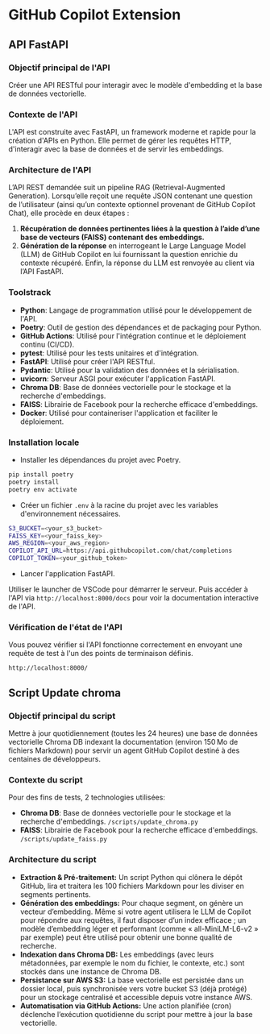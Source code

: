 # GitHub Copilot Extension

## API FastAPI

### Objectif principal de l'API

Créer une API RESTful pour interagir avec le modèle d'embedding et la base de données vectorielle.

### Contexte de l'API

L'API est construite avec FastAPI, un framework moderne et rapide pour la création d'APIs en Python. Elle permet de gérer les requêtes HTTP, d'interagir avec la base de données et de servir les embeddings.

### Architecture de l'API

L’API REST demandée suit un pipeline RAG (Retrieval-Augmented Generation). Lorsqu’elle reçoit une requête JSON contenant une question de l’utilisateur (ainsi qu’un contexte optionnel provenant de GitHub Copilot Chat), elle procède en deux étapes :

1. **Récupération de données pertinentes liées à la question à l’aide d’une base de vecteurs (FAISS) contenant des embeddings.**
2. **Génération de la réponse** en interrogeant le Large Language Model (LLM) de GitHub Copilot en lui fournissant la question enrichie du contexte récupéré. Enfin, la réponse du LLM est renvoyée au client via l’API FastAPI.

### Toolstrack

- **Python**: Langage de programmation utilisé pour le développement de l'API.
- **Poetry**: Outil de gestion des dépendances et de packaging pour Python.
- **GitHub Actions**: Utilisé pour l'intégration continue et le déploiement continu (CI/CD).
- **pytest**: Utilisé pour les tests unitaires et d'intégration.
- **FastAPI**: Utilisé pour créer l'API RESTful.
- **Pydantic**: Utilisé pour la validation des données et la sérialisation.
- **uvicorn**: Serveur ASGI pour exécuter l'application FastAPI.
- **Chroma DB**: Base de données vectorielle pour le stockage et la recherche d'embeddings.
- **FAISS**: Librairie de Facebook pour la recherche efficace d'embeddings.
- **Docker**: Utilisé pour containeriser l'application et faciliter le déploiement.

### Installation locale

- Installer les dépendances du projet avec Poetry.

```bash
pip install poetry
poetry install
poetry env activate
```

- Créer un fichier `.env` à la racine du projet avec les variables d'environnement nécessaires.

```bash
S3_BUCKET=<your_s3_bucket>
FAISS_KEY=<your_faiss_key>
AWS_REGION=<your_aws_region>
COPILOT_API_URL=https://api.githubcopilot.com/chat/completions
COPILOT_TOKEN=<your_github_token>
```

- Lancer l'application FastAPI.

Utiliser le launcher de VSCode pour démarrer le serveur.
Puis accéder à l'API via `http://localhost:8000/docs` pour voir la documentation interactive de l'API.

### Vérification de l'état de l'API

Vous pouvez vérifier si l'API fonctionne correctement en envoyant une requête de test à l'un des points de terminaison définis.

`http://localhost:8000/`

## Script Update chroma

### Objectif principal du script

Mettre à jour quotidiennement (toutes les 24 heures) une base de données vectorielle Chroma DB indexant la documentation (environ 150 Mo de fichiers Markdown) pour servir un agent GitHub Copilot destiné à des centaines de développeurs.

### Contexte du script

Pour des fins de tests, 2 technologies utilisées:

- **Chroma DB**: Base de données vectorielle pour le stockage et la recherche d'embeddings. `/scripts/update_chroma.py`
- **FAISS**: Librairie de Facebook pour la recherche efficace d'embeddings. `/scripts/update_faiss.py`

### Architecture du script

- **Extraction & Pré-traitement:** Un script Python qui clônera le dépôt GitHub, lira et traitera les 100 fichiers Markdown pour les diviser en segments pertinents.
- **Génération des embeddings:** Pour chaque segment, on génère un vecteur d’embedding. Même si votre agent utilisera le LLM de Copilot pour répondre aux requêtes, il faut disposer d’un index efficace ; un modèle d’embedding léger et performant (comme « all-MiniLM-L6-v2 » par exemple) peut être utilisé pour obtenir une bonne qualité de recherche.
- **Indexation dans Chroma DB:** Les embeddings (avec leurs métadonnées, par exemple le nom du fichier, le contexte, etc.) sont stockés dans une instance de Chroma DB.
- **Persistance sur AWS S3:** La base vectorielle est persistée dans un dossier local, puis synchronisée vers votre bucket S3 (déjà protégé) pour un stockage centralisé et accessible depuis votre instance AWS.
- **Automatisation via GitHub Actions:** Une action planifiée (cron) déclenche l’exécution quotidienne du script pour mettre à jour la base vectorielle.
